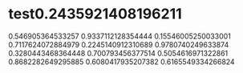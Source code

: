 # test0.2435921408196211
0.546905364533257
0.9337112128354444
0.15546005250033001
0.7117624072884979
0.2245140912310689
0.9780740249633874
0.3280443468364448
0.700793456377514
0.5054616971322861
0.8682282649295885
0.6080417935207382
0.6165549334266824
